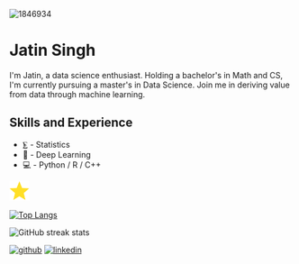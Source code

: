 ![1846934](https://github.com/JatinSingh007/JatinSingh007/assets/54170834/121c9cf0-094e-4113-b25d-6aedda55ed6e)

# Jatin Singh

I'm Jatin, a data science enthusiast. Holding a bachelor's in Math and CS, I'm currently pursuing a master's in Data Science. Join me in deriving value from data through machine learning. 

## Skills and Experience

* ⨊  - Statistics
* 🧠 - Deep Learning
* 💻 - Python / R / C++

<a href='https://stars.github.com/'><img src='https://raw.githubusercontent.com/acervenky/animated-github-badges/master/assets/starbadge.gif' width='35' height='35'></a> 

[![Top Langs](https://github-readme-stats.vercel.app/api/top-langs/?username=JatinSingh007)](https://github.com/anuraghazra/github-readme-stats)

![GitHub streak stats](https://streak-stats.demolab.com/?user=JatinSingh007)  

[<img src='https://cdn.jsdelivr.net/npm/simple-icons@3.0.1/icons/github.svg' alt='github' height='40'>](https://github.com/https://github.com/JatinSingh007)  [<img src='https://cdn.jsdelivr.net/npm/simple-icons@3.0.1/icons/linkedin.svg' alt='linkedin' height='40'>](https://www.linkedin.com/in/https://www.linkedin.com/in/jatin-singh321//)  
